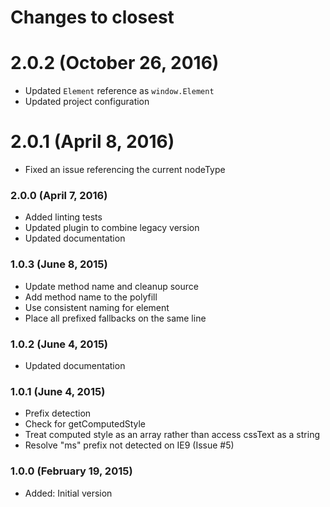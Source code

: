# Changes to closest

# 2.0.2 (October 26, 2016)

- Updated `Element` reference as `window.Element`
- Updated project configuration

# 2.0.1 (April 8, 2016)

- Fixed an issue referencing the current nodeType

### 2.0.0 (April 7, 2016)

- Added linting tests
- Updated plugin to combine legacy version
- Updated documentation

### 1.0.3 (June 8, 2015)

- Update method name and cleanup source
- Add method name to the polyfill
- Use consistent naming for element
- Place all prefixed fallbacks on the same line

### 1.0.2 (June 4, 2015)

- Updated documentation

### 1.0.1 (June 4, 2015)

- Prefix detection
- Check for getComputedStyle
- Treat computed style as an array rather than access cssText as a string
- Resolve "ms" prefix not detected on IE9 (Issue #5)

### 1.0.0 (February 19, 2015)

- Added: Initial version
